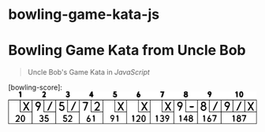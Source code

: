 # bowling-game-kata-js
Bowling Game Kata from Uncle Bob
==================
> Uncle Bob's Game Kata in *JavaScript*

[bowling-score]:
![Alt text](doc/bowling_scoresheet_example.png?raw=true "Bowling Card")
